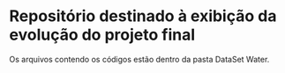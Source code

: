 # Repositório destinado à exibição da evolução do projeto final 
Os arquivos contendo os códigos estão dentro da pasta DataSet Water.
